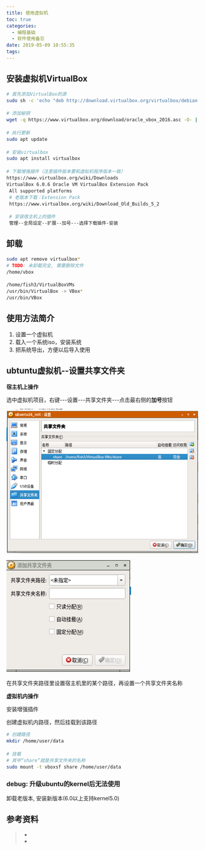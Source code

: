 ```yaml
---
title: 使用虚拟机
toc: true
categories:
  - 编程基础
  - 软件使用备忘
date: 2019-05-09 10:55:35
tags:
---
```




## 安装虚拟机VirtualBox

```bash
# 首先添加VirtualBox的源
sudo sh -c 'echo "deb http://download.virtualbox.org/virtualbox/debian xenial contrib" >> /etc/apt/sources.list.d/virtualbox.list'

# 添加秘钥
wget -q https://www.virtualbox.org/download/oracle_vbox_2016.asc -O- | sudo apt-key add -

# 执行更新
sudo apt update

# 安装virtualbox
sudo apt install virtualbox

# 下载增强插件（注意插件版本要和虚拟机程序版本一致）
https://www.virtualbox.org/wiki/Downloads
VirtualBox 6.0.6 Oracle VM VirtualBox Extension Pack
 All supported platforms
 # 老版本下载：Extension Pack
 https://www.virtualbox.org/wiki/Download_Old_Builds_5_2
 
 # 安装宿主机上的插件
 管理--全局设定--扩展--加号---选择下载插件-安装
```

## 卸载

```bash
sudo apt remove virtualbox*
# TODO: 未卸载完全, 需要删除文件
/home/vbox

/home/fish3/VirtualBoxVMs
/usr/bin/VirtualBox -> VBox*
/usr/bin/VBox

```



## 使用方法简介

1. 设置一个虚拟机
2. 载入一个系统iso，安装系统
3. 把系统导出，方便以后导入使用



## ubtuntu虚拟机--设置共享文件夹

**宿主机上操作**

选中虚拟机项目，右键---设置---共享文件夹---点击最右侧的**加号**按钮

![1557738182588](使用虚拟机/1557738182588.png)

![1557738256621](使用虚拟机/1557738256621.png)

在共享文件夹路径里设置宿主机里的某个路径，再设置一个共享文件夹名称

**虚拟机内操作**

安装增强插件

创建虚拟机内路径，然后挂载到该路径

```bash
# 创建路径
mkdir /home/user/data

# 挂载
# 其中“share”就是共享文件夹的名称
sudo mount -t vboxsf share /home/user/data
```



### debug: 升级ubuntu的kernel后无法使用

卸载老版本, 安装新版本(6.0以上支持kernel5.0)





## 参考资料

> - []()
> - []()
